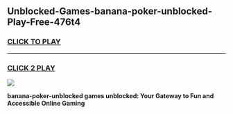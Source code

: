 
## Unblocked-Games-banana-poker-unblocked-Play-Free-476t4
<h3>
<a href="https://premium76.site?title=banana-poker-unblocked&ref=20M">CLICK TO PLAY</a></h3>
<hr>

<h3>
<a href="https://premium76.site?title=banana-poker-unblocked&ref=20M">CLICK 2 PLAY</a>
  
</h3>

<a href="https://premium76.site?title=banana-poker-unblocked&ref=19M"><img src="https://clearcache.store/games.png"></a>


**banana-poker-unblocked games unblocked: Your Gateway to Fun and Accessible Online Gaming**
